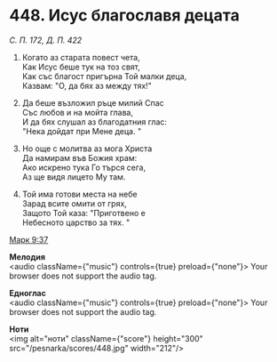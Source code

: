 # 448. Исус благославя децата

_С. П. 172, Д. П. 422_

1. Когато аз старата повест чета,  
Как Исус беше тук на тоз свят,  
Как със благост пригърна Той малки деца,  
Казвам: "О, да бях аз между тях!"

2. Да беше възложил ръце милий Спас  
Със любов и на мойта глава,  
И да бях слушал аз благодатния глас:  
"Нека дойдат при Мене деца. "

3. Но още с молитва аз мога Христа  
Да намирам във Божия храм:  
Ако искрено тука Го търся сега,  
Аз ще видя лицето Му там.  

4. Той има готови места на небе  
Зарад всите омити от грях,  
Защото Той каза: "Приготвено е  
Небесното царство за тях. "

[Марк 9:37](http://biblia.bg/index.php?k=41&g=9&s=37)

**Мелодия**  
<audio className={"music"} controls={true} preload={"none"}>
    <source src="/pesnarka/mp3/448.mp3" type="audio/mpeg"/>
    Your browser does not support the audio tag.
</audio>

**Едноглас**  
<audio className={"music"} controls={true} preload={"none"}>
    <source src="/pesnarka/transp/448.mp3" type="audio/mpeg"/>
    Your browser does not support the audio tag.
</audio>

**Ноти**  
<img alt="ноти" className={"score"} height="300" src="/pesnarka/scores/448.jpg" width="212"/>
